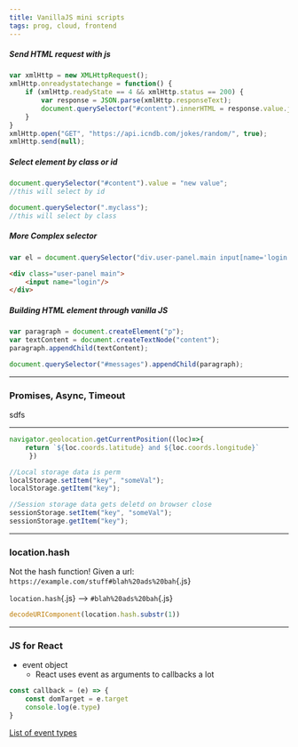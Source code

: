 ```yaml
---
title: VanillaJS mini scripts
tags: prog, cloud, frontend
---
```



##### Send HTML request with js
``` javascript
var xmlHttp = new XMLHttpRequest();
xmlHttp.onreadystatechange = function() {
    if (xmlHttp.readyState == 4 && xmlHttp.status == 200) {
        var response = JSON.parse(xmlHttp.responseText);
        document.querySelector("#content").innerHTML = response.value.joke;
    }
}
xmlHttp.open("GET", "https://api.icndb.com/jokes/random/", true);
xmlHttp.send(null);
```

##### Select element by class or id 


``` javascript
document.querySelector("#content").value = "new value";
//this will select by id

document.querySelector(".myclass");
//this will select by class
```
##### More Complex selector

``` javascript
var el = document.querySelector("div.user-panel.main input[name='login']");
```
``` HTML
<div class="user-panel main">
    <input name="login"/>
</div>

```


##### Building HTML element through vanilla JS
``` javascript
var paragraph = document.createElement("p");
var textContent = document.createTextNode("content");
paragraph.appendChild(textContent);

document.querySelector("#messages").appendChild(paragraph);
```

---

### Promises, Async, Timeout



sdfs

---


```javascript
navigator.geolocation.getCurrentPosition((loc)=>{
    return `${loc.coords.latitude} and ${loc.coords.longitude}`
     })
```

```javascript
//Local storage data is perm
localStorage.setItem("key", "someVal");
localStorage.getItem("key");

//Session storage data gets deletd on browser close
sessionStorage.setItem("key", "someVal");
sessionStorage.getItem("key");
```

---

### location.hash

Not the hash function! 
Given a url: `https://example.com/stuff#blah%20ads%20bah`{.js}


`location.hash`{.js} --> `#blah%20ads%20bah`{.js}

```js
decodeURIComponent(location.hash.substr(1))
```

---



### JS for React

* event object
  * React uses event as arguments to callbacks a lot

```javascript
const callback = (e) => {
    const domTarget = e.target
    console.log(e.type)
}
```

[List of event types](https://developer.mozilla.org/en-US/docs/Web/API/Event#interfaces_based_on_event) 
